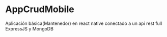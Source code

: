 # AppCrudMobile
Aplicación básica(Mantenedor) en react native conectado a un api rest full ExpressJS y MongoDB
